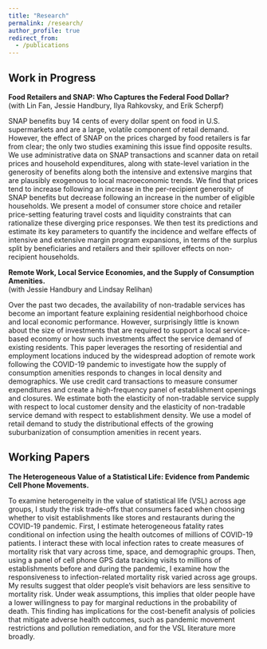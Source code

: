 ```yaml
---
title: "Research"
permalink: /research/
author_profile: true
redirect_from:
  - /publications
---
```


## Work in Progress
**Food Retailers and SNAP: Who Captures the Federal Food Dollar?**  
(with Lin Fan, Jessie Handbury, Ilya Rahkovsky, and Erik Scherpf)

SNAP benefits buy 14 cents of every dollar spent on food in U.S. supermarkets and are a large, volatile component of retail demand. However, the effect of SNAP on the prices charged by food retailers is far from clear; the only two studies examining this issue find opposite results. We use administrative data on SNAP transactions and scanner data on 	retail prices and household expenditures, along with state-level variation in the generosity of benefits along both the intensive and extensive margins that are plausibly exogenous to local macroeconomic trends. We find that prices tend to increase following an increase in the per-recipient generosity of SNAP benefits but decrease following an increase in the number of eligible households. We present a model of consumer store choice and retailer price-setting featuring travel costs and liquidity constraints that can rationalize these diverging price responses. We then test its predictions and estimate its key parameters to quantify the incidence and welfare effects of intensive and extensive margin program expansions, in terms of the surplus split by beneficiaries and retailers and their spillover effects on non-recipient households. 



**Remote Work, Local Service Economies, and the Supply of Consumption Amenities.**  
(with Jessie Handbury and Lindsay Relihan)

Over the past two decades, the availability of non-tradable services has become an important feature explaining residential neighborhood choice and local economic performance. However, surprisingly little is known about the size of investments that are required to support a local service-based economy or how such investments affect the service demand of existing residents. This paper leverages the resorting of residential and employment locations induced by the widespread adoption of remote work following the COVID-19 pandemic to investigate how the supply of consumption amenities responds to changes in local density and demographics. We use credit card transactions to measure consumer expenditures and create a high-frequency panel of establishment openings and closures. We estimate both the elasticity of non-tradable service supply with respect to local customer density and the elasticity of non-tradable service demand with respect to establishment density. We use a model of retail demand to study the distributional effects of the growing suburbanization of consumption amenities in recent years. 


## Working Papers
**The Heterogeneous Value of a Statistical Life: Evidence from Pandemic Cell Phone Movements.**

To examine heterogeneity in the value of statistical life (VSL) across age groups, I study the risk trade-offs that consumers faced when choosing whether to visit establishments like stores and restaurants during the COVID-19 pandemic. First, I estimate heterogeneous fatality rates conditional on infection using the health outcomes of millions of COVID-19 patients. I interact these with local infection rates to create measures of mortality risk that vary across time, space, and demographic groups. Then, using a panel of cell phone GPS data tracking visits to millions of establishments before and during the pandemic, I examine how the responsiveness to infection-related mortality risk varied across age groups. My results suggest that older people’s visit behaviors are less sensitive to mortality risk. Under weak assumptions, this implies that older people have a lower willingness to pay for marginal reductions in the probability of death. This finding has implications for the cost-benefit analysis of policies that mitigate adverse health outcomes, such as pandemic movement restrictions and pollution remediation, and for the VSL literature more broadly. 

